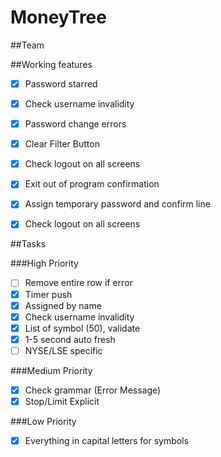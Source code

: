 # MoneyTree

##Team



##Working features

- [x] Password starred
- [x] Check username invalidity 
- [x] Password change errors
- [x] Clear Filter Button
- [x] Check logout on all screens
- [x] Exit out of program confirmation
- [x] Assign temporary password and confirm line
- [x] Check logout on all screens


##Tasks

###High Priority

- [ ] Remove entire row if error 
- [x] Timer push
- [x] Assigned by name 
- [x] Check username invalidity 
- [x] List of symbol (50), validate 
- [x] 1-5 second auto fresh
- [ ] NYSE/LSE specific 

###Medium Priority
- [x] Check grammar (Error Message)
- [x] Stop/Limit Explicit

###Low Priority 
- [x] Everything in capital letters for symbols 

